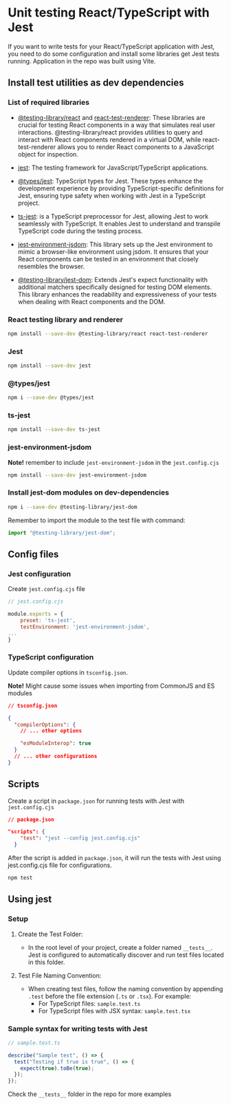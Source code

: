 # Unit testing React/TypeScript with Jest

If you want to write tests for your React/TypeScript application with Jest, you need to do some configuration and install some libraries get Jest tests running. Application in the repo was built using Vite.

## Install test utilities as dev dependencies

### **List of required libraries**

- [@testing-library/react](https://testing-library.com/docs/react-testing-library/intro/) and [react-test-renderer](https://legacy.reactjs.org/docs/test-renderer.html): These libraries are crucial for testing React components in a way that simulates real user interactions. @testing-library/react provides utilities to query and interact with React components rendered in a virtual DOM, while react-test-renderer allows you to render React components to a JavaScript object for inspection.
- [jest](https://jestjs.io/docs/getting-started): The testing framework for JavaScript/TypeScript applications.
- [@types/jest](https://www.npmjs.com/package/@types/jest): TypeScript types for Jest. These types enhance the development experience by providing TypeScript-specific definitions for Jest, ensuring type safety when working with Jest in a TypeScript project.
- [ts-jest](https://www.npmjs.com/package/ts-jest): is a TypeScript preprocessor for Jest, allowing Jest to work seamlessly with TypeScript. It enables Jest to understand and transpile TypeScript code during the testing process.

- [jest-environment-jsdom](https://github.com/jestjs/jest#readme): This library sets up the Jest environment to mimic a browser-like environment using jsdom. It ensures that your React components can be tested in an environment that closely resembles the browser.
- [@testing-library/jest-dom](https://testing-library.com/docs/ecosystem-jest-dom/): Extends Jest's expect functionality with additional matchers specifically designed for testing DOM elements. This library enhances the readability and expressiveness of your tests when dealing with React components and the DOM.

### **React testing library and renderer**

```bash
npm install --save-dev @testing-library/react react-test-renderer
```

### **Jest**

```bash
npm install --save-dev jest
```

### **@types/jest**

```bash
npm i --save-dev @types/jest
```

### **ts-jest**

```bash
npm install --save-dev ts-jest
```

### **jest-environment-jsdom**

**Note!** remember to include `jest-environment-jsdom` in the `jest.config.cjs`

```bash
npm install --save-dev jest-environment-jsdom
```

### **Install jest-dom modules on dev-dependencies**

```bash
npm i --save-dev @testing-library/jest-dom
```

Remember to import the module to the test file with command:

```js
import "@testing-library/jest-dom";
```

## Config files

### **Jest configuration**

Create `jest.config.cjs` file

```js
// jest.config.cjs

module.exports = {
    preset: 'ts-jest',
    testEnvironment: 'jest-environment-jsdom',
...
}
```

### **TypeScript configuration**

Update compiler options in `tsconfig.json`.

**Note!** Might cause some issues when importing from CommonJS and ES modules

```json
// tsconfig.json

{
  "compilerOptions": {
    // ... other options

    "esModuleInterop": true
  }
  // ... other configurations
}
```

## Scripts

Create a script in `package.json` for running tests with Jest with `jest.config.cjs`

```json
// package.json

"scripts": {
    "test": "jest --config jest.config.cjs"
  }
```

After the script is added in `package.json`, it will run the tests with Jest using jest.config.cjs file for configurations.

```bash
npm test
```

## Using jest

### **Setup**

1. Create the Test Folder:

   - In the root level of your project, create a folder named `__tests__`. Jest is configured to automatically discover and run test files located in this folder.

2. Test File Naming Convention:
   - When creating test files, follow the naming convention by appending `.test` before the file extension (`.ts` or `.tsx`). For example:
     - For TypeScript files: `sample.test.ts`
     - For TypeScript files with JSX syntax: `sample.test.tsx`

### **Sample syntax for writing tests with Jest**

```js
// sample.test.ts

describe("Sample test", () => {
  test("Testing if true is true", () => {
    expect(true).toBe(true);
  });
});
```

Check the `__tests__` folder in the repo for more examples

